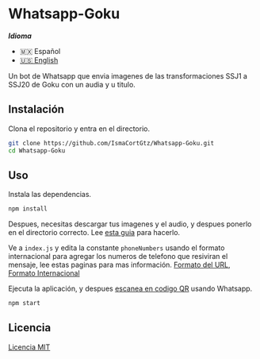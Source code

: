 # Whatsapp-Goku

***Idioma***
- 🇲🇽 Español
- [🇺🇸 English](./README.md)

Un bot de Whatsapp que envia imagenes de las transformaciones SSJ1 a SSJ20 de Goku con un audia y u titulo.


## Instalación

Clona el repositorio y entra en el directorio.
```bash
git clone https://github.com/IsmaCortGtz/Whatsapp-Goku.git
cd Whatsapp-Goku
```

## Uso

Instala las dependencias.
```bash
npm install
```
Despues, necesitas descargar tus imagenes y el audio, y despues ponerlo en el directorio correcto. Lee [esta guia](./sources/Sources%20Guide.es.md) para hacerlo.

Ve a  `index.js`  y edita la constante  `phoneNumbers`  usando el formato internacional para agregar los numeros de telefono que resiviran el mensaje, lee estas paginas para mas información. [Formato del URL](https://faq.whatsapp.com/452366545421244/), [Formato Internacional](https://faq.whatsapp.com/537057536884131/)

Ejecuta la aplicación, y despues [escanea en codigo QR](https://faq.whatsapp.com/381777293328336/) usando Whatsapp.
```bash
npm start
```

## Licencia

[Licencia MIT](https://choosealicense.com/licenses/mit/)